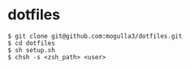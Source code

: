 dotfiles
========

```
$ git clone git@github.com:mogulla3/dotfiles.git
$ cd dotfiles
$ sh setup.sh
$ chsh -s <zsh_path> <user>
```

